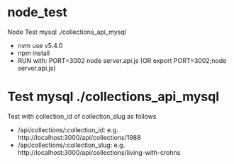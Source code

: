 # node_test
Node Test mysql ./collections_api_mysql 
- nvm use v5.4.0
- npm install
- RUN with: PORT=3002 node server.api.js (OR export PORT=3002;node server.api.js)
 
# Test mysql ./collections_api_mysql 
Test with collection_id of collection_slug as follows
- /api/collections/:collection_id: e.g. http://localhost:3000/api/collections/1988
- /api/collections/:collection_slug: e.g. http://localhost:3000/api/collections/living-with-crohns
